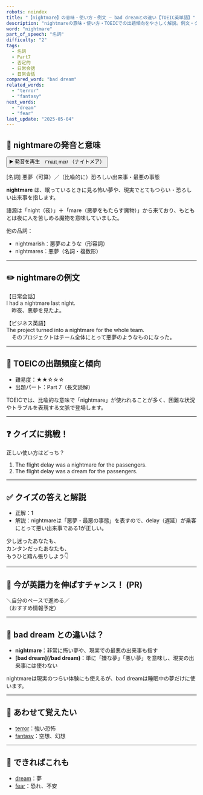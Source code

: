 ```yaml
---
robots: noindex
title: "【nightmare】の意味・使い方・例文 ― bad dreamとの違い【TOEIC英単語】"
description: "nightmareの意味・使い方・TOEICでの出題傾向をやさしく解説。例文・クイズ付きでbad dreamとの違いもわかりやすく学べます。"
word: "nightmare"
part_of_speech: "名詞"
difficulty: "2"
tags:
  - 名詞
  - Part7
  - 否定的
  - 日常会話
  - 日常会話
compared_word: "bad dream"
related_words:
  - "terror"
  - "fantasy"
next_words:
  - "dream"
  - "fear"
last_update: "2025-05-04"
---
```


## 🔰 nightmareの発音と意味

<button class="play-audio" onclick="playTTS('nightmare')">
  <span class="play-audio-main">
    ▶️ 発音を再生　/ˈnaɪtˌmɛr/
  </span>
  <span class="play-audio-sub">
    （ナイトメア）
  </span>
</button>

[名詞] 悪夢（可算）／（比喩的に）恐ろしい出来事・最悪の事態

**nightmare** は、眠っているときに見る怖い夢や、現実でとてもつらい・恐ろしい出来事を指します。

語源は「night（夜）」＋「mare（悪夢をもたらす魔物）」から来ており、もともとは夜に人を苦しめる魔物を意味していました。

他の品詞：  
- nightmarish：悪夢のような（形容詞）
- nightmares：悪夢（名詞・複数形）

---

## ✏️ nightmareの例文

【日常会話】  
I had a nightmare last night.  
　昨夜、悪夢を見たよ。

【ビジネス英語】  
The project turned into a nightmare for the whole team.  
　そのプロジェクトはチーム全体にとって悪夢のようなものになった。

---

## 🎯 TOEICの出題頻度と傾向

- 難易度：★★☆☆☆
- 出題パート：Part 7（長文読解）

TOEICでは、比喩的な意味で「nightmare」が使われることが多く、困難な状況やトラブルを表現する文脈で登場します。

---

## ❓ クイズに挑戦！

正しい使い方はどっち？

1. The flight delay was a nightmare for the passengers.  
2. The flight delay was a dream for the passengers.

---

## ✅ クイズの答えと解説

- 正解：**1**
- 解説：nightmareは「悪夢・最悪の事態」を表すので、delay（遅延）が乗客にとって悪い出来事である1が正しい。

少し迷ったあなたも、  
カンタンだったあなたも、  
もうひと踏ん張りしよう👇️

---

## 🚀 今が英語力を伸ばすチャンス！ (PR)

<div class="info-center">
＼自分のペースで進める／<br>  
（おすすめ情報予定）
</div>

---

## 🤔  bad dream との違いは？

- **nightmare**：非常に怖い夢や、現実での最悪の出来事も指す
- **[bad dream](/bad dream)**：単に「嫌な夢」「悪い夢」を意味し、現実の出来事には使わない

nightmareは現実のつらい体験にも使えるが、bad dreamは睡眠中の夢だけに使います。

---

## 🧩 あわせて覚えたい

- [terror](/terror)：強い恐怖
- [fantasy](/fantasy)：空想、幻想

---

## 📖 できればこれも

- [dream](/dream)：夢
- [fear](/fear)：恐れ、不安

<!-- cvid: aid04_bid43 -->

